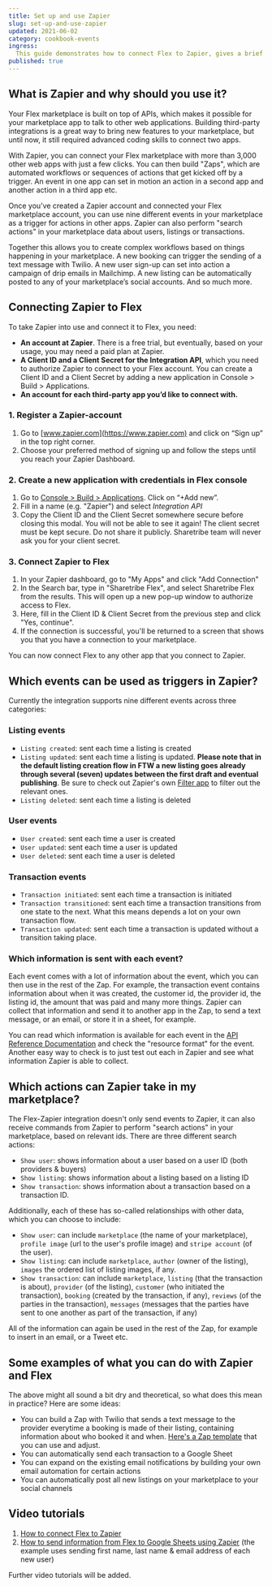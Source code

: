 ```yaml
---
title: Set up and use Zapier
slug: set-up-and-use-zapier
updated: 2021-06-02
category: cookbook-events
ingress:
  This guide demonstrates how to connect Flex to Zapier, gives a brief overview of the events and information made available to Zapier, and finally the possibilities a working Zapier integration holds.
published: true
---
```



## What is Zapier and why should you use it?
Your Flex marketplace is built on top of APIs, which makes it possible for your marketplace app to talk to other web applications. Building third-party integrations is a great way to bring new features to your marketplace, but until now, it still required advanced coding skills to connect two apps. 

With Zapier, you can connect your Flex marketplace with more than 3,000 other web apps with just a few clicks. You can then build "Zaps", which are automated workflows or sequences of actions that get kicked off by a trigger. An event in one app can set in motion an action in a second app and another action in a third app etc.

Once you’ve created a Zapier account and connected your Flex marketplace account, you can use nine different events in your marketplace as a trigger for actions in other apps. Zapier can also perform "search actions" in your marketplace data about users, listings or transactions.

Together this allows you to create complex workflows based on things happening in your marketplace. A new booking can trigger the sending of a text message with Twilio. A new user sign-up can set into action a campaign of drip emails in Mailchimp. A new listing can be automatically posted to any of your marketplace’s social accounts. And so much more. 


## Connecting Zapier to Flex

To take Zapier into use and connect it to Flex, you need:
- **An account at Zapier**. There is a free trial, but eventually, based on your usage, you may need a paid plan at Zapier.
- **A Client ID and a Client Secret for the Integration API**,  which you need to authorize Zapier to connect to your Flex account. You can create a Client ID and a Client Secret by adding a new application in Console > Build > Applications.
- **An account for each third-party app you’d like to connect with.**


### 1. Register a Zapier-account

1. Go to [www.zapier.com](https://www.zapier.com) and click on “Sign up” in the top right corner. 
2. Choose your preferred method of signing up and follow the steps until you reach your Zapier Dashboard. 

### 2. Create a new application with credentials in Flex console

1. Go to [Console > Build > Applications](https://flex-console.sharetribe.com/applications). Click on “+Add new”.
2. Fill in a name (e.g. "Zapier") and select *Integration API*
3. Copy the Client ID and the Client Secret somewhere secure before closing this modal. You will not be able to see it again! The client secret must be kept secure. Do not share it publicly. Sharetribe team will never ask you for your client secret.

### 3. Connect Zapier to Flex

1. In your Zapier dashboard, go to "My Apps" and click "Add Connection"
2. In the Search bar, type in "Sharetribe Flex", and select Sharetribe Flex from the results. This will open up a new pop-up window to authorize access to Flex.
3. Here, fill in the Client ID & Client Secret from the previous step and click "Yes, continue".
4. If the connection is successful, you'll be returned to a screen that shows you that you have a connection to your marketplace.

You can now connect Flex to any other app that you connect to Zapier. 


## Which events can be used as triggers in Zapier?

Currently the integration supports nine different events across three categories:

### Listing events

- `Listing created`: sent each time a listing is created
- `Listing updated`: sent each time a listing is updated. **Please note that in the default listing creation flow in FTW a new listing goes already through several (seven) updates between the first draft and eventual publishing**. Be sure to check out Zapier's own [Filter app](https://zapier.com/apps/filter/integrations) to filter out the relevant ones.
- `Listing deleted`: sent each time a listing is deleted

### User events

- `User created`: sent each time a user is created
- `User updated`: sent each time a user is updated
- `User deleted`: sent each time a user is deleted

### Transaction events

- `Transaction initiated`: sent each time a transaction is initiated
- `Transaction transitioned`: sent each time a transaction transitions from one state to the next. What this means depends a lot on your own transaction flow.
- `Transaction updated`: sent each time a transaction is updated without a transition taking place.

### Which information is sent with each event?

Each event comes with a lot of information about the event, which you can then use in the rest of the Zap. For example, the transaction event contains information about when it was created, the customer id, the provider id, the listing id, the amount that was paid and many more things. Zapier can collect that information and send it to another app in the Zap, to send a text message, or an email, or store it in a sheet, for example.

 You can read which information is available for each event in the [API Reference Documentation](https://www.sharetribe.com/api-reference/) and check the "resource format" for the event. Another easy way to check is to just test out each in Zapier and see what information Zapier is able to collect.

## Which actions can Zapier take in my marketplace?

The Flex-Zapier integration doesn't only send events to Zapier, it can also receive commands from Zapier to perform "search actions" in your marketplace, based on relevant ids. There are three different search actions:

- `Show user`: shows information about a user based on a user ID (both providers & buyers)
- `Show listing`: shows information about a listing based on a listing ID
- `Show transaction`: shows information about a transaction based on a transaction ID.

Additionally, each of these has so-called relationships with other data, which you can choose to include:

- `Show user`: can include `marketplace` (the name of your marketplace), `profile image` (url to the user's profile image) and `stripe account` (of the user).
- `Show listing`: can include `marketplace`, `author` (owner of the listing), `images` the ordered list of listing images, if any.
- `Show transaction`: can include `marketplace`, `listing` (that the transaction is about), `provider` (of the listing), `customer` (who initiated the transaction), `booking` (created by the transaction, if any), `reviews` (of the parties in the transaction), `messages` (messages that the parties have sent to one another as part of the transaction, if any)

All of the information can again be used in the rest of the Zap, for example to insert in an email, or a Tweet etc.

## Some examples of what you can do with Zapier and Flex

The above might all sound a bit dry and theoretical, so what does this mean in practice? Here are some ideas:

- You can build a Zap with Twilio that sends a text message to the provider everytime a booking is made of their listing, containing information about who booked it and when. [Here's a Zap template](https://zapier.com/shared/10df518e77541354c78dd1c524cf28f59c774aaf) that you can use and adjust.
- You can automatically send each transaction to a Google Sheet
- You can expand on the existing email notifications by building your own email automation for certain actions
- You can automatically post all new listings on your marketplace to your social channels

## Video tutorials

1. [How to connect Flex to Zapier](https://youtu.be/KkYNNJCio-M)
2. [How to send information from Flex to Google Sheets using Zapier](https://youtu.be/C8rdoLSsxiY) (the example uses sending first name, last name & email address of each new user)


Further video tutorials will be added.